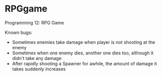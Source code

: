 # RPGgame
Programming 12: RPG Game

Known bugs:
- Sometimes enemies take damage when player is not shooting at the enemy
- Sometimes when one enemy dies, another one dies too, although it didn't take any damage
- After rapidly shooting a Spawner for awhile, the amount of damage it takes suddenly increases
